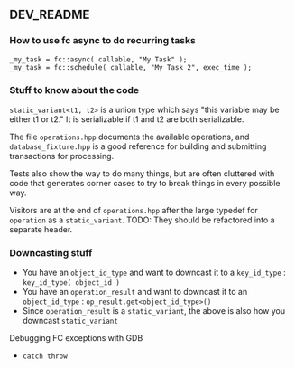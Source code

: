 ## DEV_README

### How to use fc async to do recurring tasks

    _my_task = fc::async( callable, "My Task" );
    _my_task = fc::schedule( callable, "My Task 2", exec_time );

### Stuff to know about the code

`static_variant<t1, t2>` is a union type which says "this variable may be either t1 or t2." It is serializable if t1 and t2 are both serializable.

The file `operations.hpp` documents the available operations, and `database_fixture.hpp` is a good reference for building and submitting transactions for processing.

Tests also show the way to do many things, but are often cluttered with code that generates corner cases to try to break things in every possible way.

Visitors are at the end of `operations.hpp` after the large typedef for `operation` as a `static_variant`. TODO: They should be refactored into a separate header.

### Downcasting stuff

- You have an `object_id_type` and want to downcast it to a `key_id_type` : `key_id_type( object_id )`
- You have an `operation_result` and want to downcast it to an `object_id_type` : `op_result.get<object_id_type>()`
- Since `operation_result` is a `static_variant`, the above is also how you downcast `static_variant`

Debugging FC exceptions with GDB

- `catch throw`
